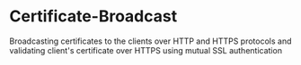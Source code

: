 # Certificate-Broadcast
Broadcasting certificates to the clients over HTTP and HTTPS protocols and validating client's certificate over HTTPS using mutual SSL authentication
